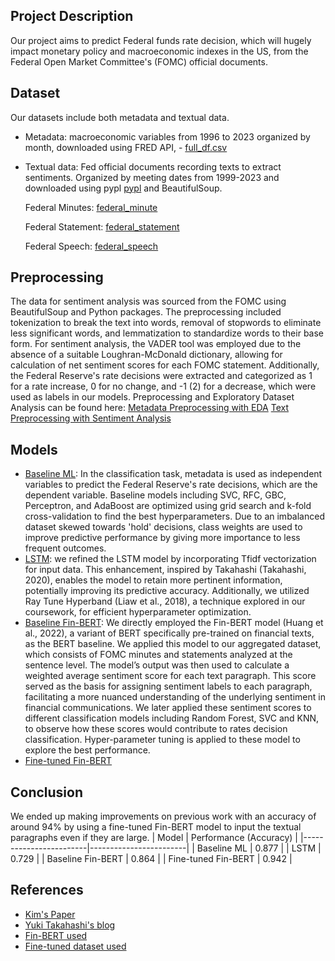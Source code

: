 ## Project Description
Our project aims to predict Federal funds rate decision, which will hugely impact monetary policy and macroeconomic indexes in the US, from the Federal Open Market Committee's (FOMC) official documents.


## Dataset
Our datasets include both metadata and textual data.
- Metadata: macroeconomic variables from 1996 to 2023 organized by month, downloaded using FRED API, - [full_df.csv](https://raw.githubusercontent.com/zgywyww/Federal-Reserve-Sentiment/main/full_df.csv)
- Textual data: Fed official documents recording texts to extract sentiments. Organized by meeting dates from 1999-2023 and downloaded using pypl [pypl](https://github.com/zgywyww/Federal-Reserve-Sentiment/blob/main/Fed_Minute_Download.ipynb) and BeautifulSoup.
  
  Federal Minutes: [federal_minute](https://raw.githubusercontent.com/zgywyww/Federal-Reserve-Sentiment/main/Fed_Minutes_1996_2023.csv)
  
  Federal Statement: [federal_statement](https://raw.githubusercontent.com/zgywyww/Federal-Reserve-Sentiment/main/federal_reserve_statement_1999_2023.csv)
  
  Federal Speech: [federal_speech](https://raw.githubusercontent.com/zgywyww/Federal-Reserve-Sentiment/main/federal_reserve_speeches_1996_2023.csv)

## Preprocessing
The data for sentiment analysis was sourced from the FOMC using BeautifulSoup and Python packages. The preprocessing included tokenization to break the text into words, removal of stopwords to eliminate less significant words, and lemmatization to standardize words to their base form. For sentiment analysis, the VADER tool was employed due to the absence of a suitable Loughran-McDonald dictionary, allowing for calculation of net sentiment scores for each FOMC statement. Additionally, the Federal Reserve's rate decisions were extracted and categorized as 1 for a rate increase, 0 for no change, and -1 (2) for a decrease, which were used as labels in our models.
Preprocessing and Exploratory Dataset Analysis can be found here:
[Metadata Preprocessing with EDA](https://github.com/zgywyww/Federal-Reserve-Sentiment/blob/main/FOMC_preprocessing_non_text.ipynb)
[Text Preprocessing with Sentiment Analysis](https://github.com/zgywyww/Federal-Reserve-Sentiment/blob/main/Text_Preprocessing_Sentiment.ipynb)

## Models
- [Baseline ML](https://github.com/zgywyww/Federal-Reserve-Sentiment/blob/main/Baseline_ML.ipynb): In the classification task, metadata is used as independent variables to predict the Federal Reserve's rate decisions, which are the dependent variable. Baseline models including SVC, RFC, GBC, Perceptron, and AdaBoost are optimized using grid search and k-fold cross-validation to find the best hyperparameters. Due to an imbalanced dataset skewed towards 'hold' decisions, class weights are used to improve predictive performance by giving more importance to less frequent outcomes. 
- [LSTM](): we refined the LSTM model by incorporating Tfidf vectorization for input data. This enhancement, inspired by Takahashi (Takahashi, 2020), enables the model to retain more pertinent information, potentially improving its predictive accuracy. Additionally, we utilized Ray Tune Hyperband (Liaw et al., 2018), a technique explored in our coursework, for efficient hyperparameter optimization.
- [Baseline Fin-BERT](): We directly employed the Fin-BERT model (Huang et al., 2022), a variant of BERT specifically pre-trained on financial texts, as the BERT baseline. We applied this model to our aggregated dataset, which consists of FOMC minutes and statements analyzed at the sentence level. The model’s output was then used to calculate a weighted average sentiment score for each text paragraph. This score served as the basis for assigning sentiment labels to each paragraph, facilitating a more nuanced understanding of the underlying sentiment in financial communications. We later applied these sentiment scores to different classification models including Random Forest, SVC and KNN, to observe how these scores would contribute to rates decision classification. Hyper-parameter tuning is applied to these model to explore the best performance.
- [Fine-tuned Fin-BERT]()


## Conclusion
We ended up making improvements on previous work with an accuracy of around 94% by using a fine-tuned Fin-BERT model to input the textual paragraphs even if they are large.
| Model                  | Performance (Accuracy) |
|------------------------|------------------------|
| Baseline ML            | 0.877                  |
| LSTM                   | 0.729                  |
| Baseline Fin-BERT      | 0.864                  |
| Fine-tuned Fin-BERT    | 0.942                  |


## References
- [Kim's Paper](https://arxiv.org/abs/2304.10164)
- [Yuki Takahashi's blog](https://towardsdatascience.com/fedspeak-how-to-build-a-nlp-pipeline-to-predict-central-bank-policy-changes-a2f157ca0434)
- [Fin-BERT used](https://huggingface.co/yiyanghkust/finbert-tone)
- [Fine-tuned dataset used](https://huggingface.co/datasets/financial_phrasebank)
